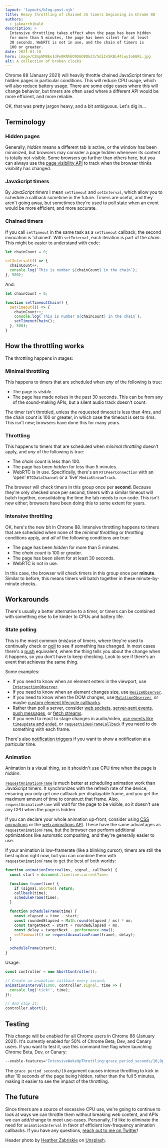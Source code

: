 ```yaml
---
layout: 'layouts/blog-post.njk'
title: Heavy throttling of chained JS timers beginning in Chrome 88
authors:
  - jakearchibald
description: >
  Intensive throttling takes effect when the page has been hidden
  for more than 5 minutes, the page has been silent for at least
  30 seconds, WebRTC is not in use, and the chain of timers is
  100 or greater.
date: 2021-01-18
hero: image/CZmpGM8Eo1dFe0KNhEO9SGO8Ok23/5diIn5KBi44iwy3o6GRi.jpg
alt: A collection of broken clocks
---
```


Chrome 88 (January 2021) will heavily throttle chained JavaScript timers for
hidden pages in particular conditions. This will reduce CPU usage, which will
also reduce battery usage. There are some edge cases where this will change
behavior, but timers are often used where a different API would be more
efficient, and more reliable.

OK, that was pretty jargon heavy, and a bit ambiguous. Let's dig in…

## Terminology

### Hidden pages

Generally, _hidden_ means a different tab is active, or the window has been
minimized, but browsers may consider a page hidden whenever its content is
totally not-visible. Some browsers go further than others here, but you can
always use the [page visibility
API](https://developer.mozilla.org/docs/Web/API/Page_Visibility_API) to
track when the browser thinks visibility has changed.

### JavaScript timers

By _JavaScript timers_ I mean `setTimeout` and `setInterval`, which allow you to
schedule a callback sometime in the future. Timers are useful, and they aren't
going away, but sometimes they're used to poll state when an event would be more
efficient, and more accurate.

### Chained timers

If you call `setTimeout` in the same task as a `setTimeout` callback, the second
invocation is 'chained'. With `setInterval`, each iteration is part of the
_chain_. This might be easier to understand with code:

```js
let chainCount = 0;

setInterval(() => {
  chainCount++;
  console.log(`This is number ${chainCount} in the chain`);
}, 500);
```

And:

```js
let chainCount = 0;

function setTimeoutChain() {
  setTimeout(() => {
    chainCount++;
    console.log(`This is number ${chainCount} in the chain`);
    setTimeoutChain();
  }, 500);
}
```

## How the throttling works

The throttling happens in stages:

### Minimal throttling

This happens to timers that are scheduled when _any_ of the following is true:

- The page is _visible_.
- The page has made noises in the past 30 seconds. This can be from any of the
  sound-making APIs, but a silent audio track doesn't count.

The timer isn't throttled, unless the requested timeout is less than 4ms, and
the chain count is 100 or greater, in which case the timeout is set to 4ms. This
isn't new; browsers have done this for many years.

### Throttling

This happens to timers that are scheduled when _minimal throttling_ doesn't
apply, and _any_ of the following is true:

- The _chain count_ is less than 100.
- The page has been _hidden_ for less than 5 minutes.
- WebRTC is in use. Specifically, there's an `RTCPeerConnection` with an 'open'
  `RTCDataChannel` or a 'live' `MediaStreamTrack`.

The browser will check timers in this group once per **second**. Because they're
only checked once per second, timers with a similar timeout will batch together,
consolidating the time the tab needs to run code. This isn't new either;
browsers have been doing this to some extent for years.

### Intensive throttling

OK, here's the new bit in Chrome 88. Intensive throttling happens to timers that are
scheduled when none of the _minimal throttling_ or _throttling_ conditions
apply, and _all_ of the following conditions are true:

- The page has been _hidden_ for more than 5 minutes.
- The _chain count_ is 100 or greater.
- The page has been silent for at least 30 seconds.
- WebRTC is not in use.

In this case, the browser will check timers in this group once per **minute**.
Similar to before, this means timers will batch together in these
minute-by-minute checks.

## Workarounds

There's usually a better alternative to a timer, or timers can be combined with
something else to be kinder to CPUs and battery life.

### State polling

This is the most common (mis)use of timers, where they're used to continually
check or [poll](https://en.wikipedia.org/wiki/Polling_%28computer_science%29)
to see if something has changed. In most cases there's a
[push](https://en.wikipedia.org/wiki/Push_technology) equivalent, where the
thing tells you about the change when it happens, so you don't have to keep
checking. Look to see if there's an event that achieves the same thing.

Some examples:

- If you need to know when an element enters in the viewport, use
  [`IntersectionObserver`](https://developer.mozilla.org/docs/Web/API/Intersection_Observer_API).
- If you need to know when an element changes size, use
  [`ResizeObserver`](https://web.dev/resize-observer/).
- If you need to know when the DOM changes, use
  [`MutationObserver`](https://developer.mozilla.org/docs/Web/API/MutationObserver),
  or maybe [custom element lifecycle
  callbacks](https://developer.mozilla.org/docs/Web/Web_Components/Using_custom_elements).
- Rather than poll a server, consider [web
  sockets](https://developer.mozilla.org/docs/Web/API/WebSockets_API),
  [server-sent
  events](https://developer.mozilla.org/docs/Web/API/EventSource), [push
  messages](https://developer.mozilla.org/docs/Web/API/Push_API), or
  [fetch
  streams](https://web.dev/fetch-upload-streaming/#previously-on-the-exciting-adventures-of-fetch-streams).
- If you need to react to stage changes in audio/video, [use events like
  `timeupdate` and
  `ended`](https://html.spec.whatwg.org/multipage/media.html#mediaevents), or
  [`requestVideoFrameCallback`](https://web.dev/requestvideoframecallback-rvfc/)
  if you need to do something with each frame.

There's also [notification triggers](https://web.dev/notification-triggers/) if
you want to show a notification at a particular time.

### Animation

Animation is a visual thing, so it shouldn't use CPU time when the page is _hidden_.

[`requestAnimationFrame`](https://developer.mozilla.org/docs/Web/API/window/requestAnimationFrame)
is much better at scheduling animation work than JavaScript timers. It
synchronizes with the refresh rate of the device, ensuring you only get one
callback per displayable frame, and you get the maximum amount of time to
construct that frame. Also, `requestAnimationFrame` will wait for the page to be
visible, so it doesn't use any CPU when the page is hidden.

If you can declare your whole animation up-front, consider using [CSS
animations](https://developer.mozilla.org/docs/Web/CSS/animation) or the
[web animations
API](https://developer.mozilla.org/docs/Web/API/Web_Animations_API). These
have the same advantages as `requestAnimationFrame`, but the browser can perform
additional optimizations like automatic compositing, and they're generally
easier to use.

If your animation is low-framerate (like a blinking cursor), timers are still
the best option right now, but you can combine them with `requestAnimationFrame`
to get the best of both worlds:

```js
function animationInterval(ms, signal, callback) {
  const start = document.timeline.currentTime;

  function frame(time) {
    if (signal.aborted) return;
    callback(time);
    scheduleFrame(time);
  }

  function scheduleFrame(time) {
    const elapsed = time - start;
    const roundedElapsed = Math.round(elapsed / ms) * ms;
    const targetNext = start + roundedElapsed + ms;
    const delay = targetNext - performance.now();
    setTimeout(() => requestAnimationFrame(frame), delay);
  }

  scheduleFrame(start);
}
```

Usage:

```js
const controller = new AbortController();

// Create an animation callback every second:
animationInterval(1000, controller.signal, time => {
  console.log('tick!', time);
});

// And stop it:
controller.abort();
```

## Testing

This change will be enabled for all Chrome users in Chrome 88 (January 2021).
It's currently enabled for 50% of Chrome Beta, Dev, and Canary users.
If you want to test it, use this command line flag when launching Chrome
Beta, Dev, or Canary:

```bash
--enable-features="IntensiveWakeUpThrottling:grace_period_seconds/10,OptOutZeroTimeoutTimersFromThrottling,AllowAggressiveThrottlingWithWebSocket"
```

The `grace_period_seconds/10` argument causes intense throttling to kick in
after 10 seconds of the page being hidden, rather than the full 5 minutes,
making it easier to see the impact of the throttling.

## The future

Since timers are a source of excessive CPU use, we're going to continue to look at
ways we can throttle them without breaking web content, and APIs we can
add/change to meet use-cases. Personally, I'd like to eliminate the need for
`animationInterval` in favor of efficient low-frequency animation callbacks. If
you have any questions, [reach out to me on
Twitter](https://twitter.com/jaffathecake/)!

Header photo by [Heather Zabriskie](https://unsplash.com/@heatherz) on
[Unsplash](https://unsplash.com/photos/yBzrPGLjMQw).
